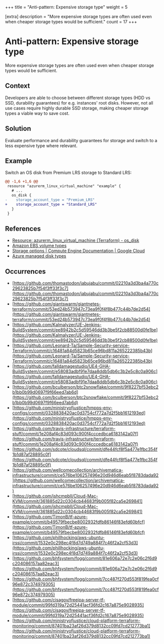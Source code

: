 +++
title = "Anti-pattern: Expensive storage type"
weight = 5

[extra]
description = "More expensive storage types are often used even when cheaper storage types would be sufficient."
count = 17
+++

# Anti-pattern: Expensive storage type
More expensive storage types are often used even when cheaper storage types would be sufficient.

## Context
Developers are able to choose between different storage types (HDD vs SSD, durability guarantees)
for e.g. instances' root disks. However, not all use cases require highly durable SSD storage,
making cheaper storage types a viable way to save cost.


## Solution
Evaluate performance and durability guarantees for storage and switch to
a less expensive type where relevant.


## Example
Switch an OS disk from Premium LRS storage to Standard LRS:
```diff
@@ -1,6 +1,6 @@
 resource "azurerm_linux_virtual_machine" "example" {
   # ...
   os_disk {
-    storage_account_type = "Premium_LRS"
+    storage_account_type = "Standard_LRS"
   }
 }
```


## References
- [Resource: azurerm_linux_virtual_machine (Terraform) - os_disk](https://registry.terraform.io/providers/hashicorp/azurerm/latest/docs/resources/linux_virtual_machine#os_disk)
- [Amazon EBS volume types](https://docs.aws.amazon.com/ebs/latest/userguide/ebs-volume-types.html)
- [Storage options | Compute Engine Documentation | Google Cloud](https://cloud.google.com/compute/docs/disks/)
- [Azure managed disk types](https://learn.microsoft.com/en-us/azure/virtual-machines/disks-types)

## Occurrences
- [https://github.com/thomastodon/jabujabu/commit/02210a3d3ba4a770c29623825b7f54f3ff33f3c7](https://github.com/thomastodon/jabujabu/commit/02210a3d3ba4a770c29623825b7f54f3ff33f3c7)
- [https://github.com/giantswarm/giantnetes-terraform/commit/53ed24b573947c73ea9f0f4f8b477c44b7de2d54](https://github.com/giantswarm/giantnetes-terraform/commit/53ed24b573947c73ea9f0f4f8b477c44b7de2d54)
- [https://github.com/Kalmalyzer/UE-Jenkins-BuildSystem/commit/ee8942b2c5d59546dd3b3be5f2cb88500d0fe1be](https://github.com/Kalmalyzer/UE-Jenkins-BuildSystem/commit/ee8942b2c5d59546dd3b3be5f2cb88500d0fe1be)
- [https://github.com/Leonard-Ta/Sample-Security-service-Terraform/commit/c16481a84d5823b65ce96bd811a265222385b43b](https://github.com/Leonard-Ta/Sample-Security-service-Terraform/commit/c16481a84d5823b65ce96bd811a265222385b43b)
- [https://github.com/falldamagestudio/UE4-GHA-BuildSystem/commit/e58083adbf91e7daa8ddb5db6c3b2e5c8c0a906c](https://github.com/falldamagestudio/UE4-GHA-BuildSystem/commit/e58083adbf91e7daa8ddb5db6c3b2e5c8c0a906c)
- [https://github.com/bculberson/btc2snowflake/commit/9f8227bf53ebc2b1bb0b99d0697f9f66eed7ab6d](https://github.com/bculberson/btc2snowflake/commit/9f8227bf53ebc2b1bb0b99d0697f9f66eed7ab6d)
- [https://github.com/ministryofjustice/hmpps-env-configs/commit/0328838420ac0d3754cf772a7d2f5bb1612193ed](https://github.com/ministryofjustice/hmpps-env-configs/commit/0328838420ac0d3754cf772a7d2f5bb1612193ed)
- [https://github.com/travis-infrastructure/terraform-stuff/commit/1e208af4c83d093c900f4cccedbca6183142a07f](https://github.com/travis-infrastructure/terraform-stuff/commit/1e208af4c83d093c900f4cccedbca6183142a07f)
- [https://github.com/sdcote/cloudsql/commit/dfe44fcf8f5a477e1fbc354f1b1d87af28895c0f](https://github.com/sdcote/cloudsql/commit/dfe44fcf8f5a477e1fbc354f1b1d87af28895c0f)
- [https://github.com/wellcomecollection/archivematica-infrastructure/commit/ce576be106257496e20d946d6eab5f8783dada92](https://github.com/wellcomecollection/archivematica-infrastructure/commit/ce576be106257496e20d946d6eab5f8783dada92)
- [https://github.com/jshcmpbll/Cloud-Mac-KVM/commit/361885d22c0304cb44683f9b005f82ca5e269841](https://github.com/jshcmpbll/Cloud-Mac-KVM/commit/361885d22c0304cb44683f9b005f82ca5e269841)
- [https://github.com/TimonB/tf-azure-example/commit/b49579fbecbe8002932fdfb86146f83efd60bfcf](https://github.com/TimonB/tf-azure-example/commit/b49579fbecbe8002932fdfb86146f83efd60bfcf)
- [https://github.com/phillhocking/aws-ubuntu-irssi/commit/1532e0c298ec4f8d7d749a884f7c46f2a2cf53d3](https://github.com/phillhocking/aws-ubuntu-irssi/commit/1532e0c298ec4f8d7d749a884f7c46f2a2cf53d3)
- [https://github.com/bhfsystem/fogg/commit/81e606a72e7c2e06c2f6d9c204086157aa82eac3](https://github.com/bhfsystem/fogg/commit/81e606a72e7c2e06c2f6d9c204086157aa82eac3)
- [https://github.com/bhfsystem/fogg/commit/7cc487f270d553f819fea0cf96e872c374979305](https://github.com/bhfsystem/fogg/commit/7cc487f270d553f819fea0cf96e872c374979305)
- [https://github.com/cisagov/freeipa-server-tf-module/commit/99fd319a72d25441acf36fd2c167a875e9028935](https://github.com/cisagov/freeipa-server-tf-module/commit/99fd319a72d25441acf36fd2c167a875e9028935)
- [https://github.com/ministryofjustice/cloud-platform-terraform-monitoring/commit/87401ba23af26d379d8132cc09fd7cd212773ba1](https://github.com/ministryofjustice/cloud-platform-terraform-monitoring/commit/87401ba23af26d379d8132cc09fd7cd212773ba1)
